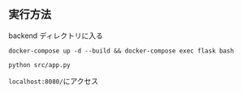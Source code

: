 ## 実行方法

backend ディレクトリに入る

```
docker-compose up -d --build && docker-compose exec flask bash
```

```
python src/app.py
```

`localhost:8080/`にアクセス
